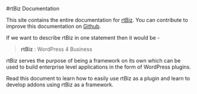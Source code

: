 #rtBiz Documentation


This site contains the entire documentation for [rtBiz](https://wordpress.org/plugins/rtbiz). You can contribute to improve this documentation on [Github](#).

If we want to describe rtBiz in one statement then it would be -

> **rtBiz** : WordPress 4 Business

rtBiz serves the purpose of being a framework on its own which can be used to build enterprise level applications in the form of WordPress plugins.

Read this document to learn how to easily use rtBiz as a plugin and learn to develop addons using rtBiz as a framework.
